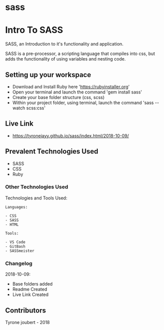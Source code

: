 # sass
# Intro To SASS

SASS, an Introduction to it's functionality and application.

SASS is a pre-processor, a scripting language that compiles into css, but adds the functionality of using variables and nesting code.

## Setting up your workspace

- Download and Install Ruby here 'https://rubyinstaller.org'
- Open your terminal and launch the command 'gem install sass'
- Create your base folder structure (css, scss)
- Within your project folder, using terminal, launch the command 'sass --watch scss:css'

## Live Link
- https://tyronejayy.github.io/sass/index.html/2018-10-09/

## Prevalent Technologies Used

 - SASS
 - CSS
 - Ruby

### Other Technologies Used

Technologies and Tools Used:

```
Languages:

- CSS
- SASS
- HTML

```
```
Tools:

- VS Code
- GitBash
- SASSmeister

```

### Changelog

2018-10-09:
- Base folders added
- Readme Created
- Live Link Created

## Contributors

Tyrone joubert - 2018
